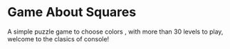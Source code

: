 # Game About Squares
 A simple puzzle game to choose colors , with more than 30 levels to play, welcome to the clasics of console!
